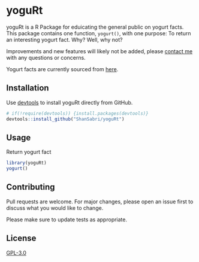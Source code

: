 # yoguRt

yoguRt is a R Package for eduicating the general public on yogurt facts. This package contains one function, `yogurt()`, with one purpose: To return an interesting yogurt fact. Why? Well, why not?

Improvements and new features will likely not be added, please [contact me](mailto:shanasabri@gmail.com) with any questions or concerns.

Yogurt facts are currently sourced from [here](https://mobile-cuisine.com/did-you-know/yogurt-fun-facts/). 

## Installation

Use [devtools](https://github.com/r-lib/devtools) to install yoguRt directly from GitHub.

```R
# if(!require(devtools)) {install.packages(devtools)}
devtools::install_github("ShanSabri/yoguRt")

```

## Usage

Return yogurt fact
```R
library(yoguRt)
yogurt()
```


## Contributing
Pull requests are welcome. For major changes, please open an issue first to discuss what you would like to change.

Please make sure to update tests as appropriate.

## License
[GPL-3.0](https://choosealicense.com/licenses/gpl-3.0/)
